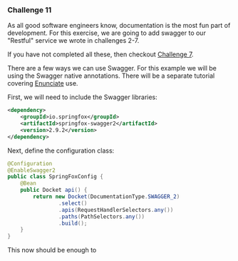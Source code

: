 ### Challenge 11

As all good software engineers know, documentation is the most fun part of development.
For this exercise, we are going to add swagger to our "Restful" service we wrote in challenges
2-7.

If you have not completed all these, then checkout [Challenge 7](https://github.com/fat-potato-uk/rest-demo-2f.git).

There are a few ways we can use Swagger. For this example we will be using the Swagger
native annotations. There will be a separate tutorial covering [Enunciate](https://github.com/stoicflame/enunciate) 
use.


First, we will need to include the Swagger libraries: 

```xml
<dependency>
    <groupId>io.springfox</groupId>
    <artifactId>springfox-swagger2</artifactId>
    <version>2.9.2</version>
</dependency>
```


Next, define the configuration class:

```java
@Configuration
@EnableSwagger2
public class SpringFoxConfig {
    @Bean
    public Docket api() {
        return new Docket(DocumentationType.SWAGGER_2)
                .select()
                .apis(RequestHandlerSelectors.any())
                .paths(PathSelectors.any())
                .build();
    }
}
```

This now should be enough to 
